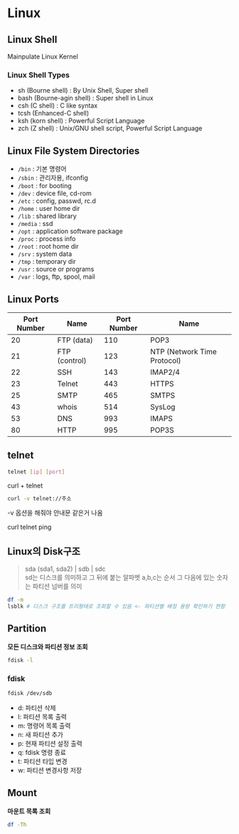 # Linux

## Linux Shell

Mainpulate Linux Kernel

### Linux Shell Types

- sh (Bourne shell) : By Unix Shell, Super shell
- bash (Bourne-agin shell) : Super shell in Linux
- csh (C shell) : C like syntax
- tcsh (Enhanced-C shell)
- ksh (korn shell) : Powerful Script Language
- zch (Z shell) : Unix/GNU shell script, Powerful Script Language



## Linux File System Directories

- `/bin` : 기본 명령어
- `/sbin` : 관리자용, ifconfig
- `/boot` : for booting
- `/dev` : device file, cd-rom
- `/etc` : config, passwd, rc.d
- `/home` : user home dir
- `/lib` : shared library
- `/media` : ssd
- `/opt` : application software package
- `/proc` : process info
- `/root` : root home dir
- `/srv` : system data
- `/tmp` : temporary dir
- `/usr` : source or programs
- `/var` : logs, ftp, spool, mail

## Linux Ports

| Port Number | Name          | Port Number | Name                        |
| ----------- | ------------- | ----------- | --------------------------- |
| 20          | FTP (data)    | 110         | POP3                        |
| 21          | FTP (control) | 123         | NTP (Network Time Protocol) |
| 22          | SSH           | 143         | IMAP2/4                     |
| 23          | Telnet        | 443         | HTTPS                       |
| 25          | SMTP          | 465         | SMTPS                       |
| 43          | whois         | 514         | SysLog                      |
| 53          | DNS           | 993         | IMAPS                       |
| 80          | HTTP          | 995         | POP3S                       |

## telnet

```bash
telnet [ip] [port]
```
curl + telnet

```bash
curl -v telnet://주소
```

-v 옵션을 해줘야 안내문 같은거 나옴<br/>

curl telnet ping

## Linux의 Disk구조

> sda (sda1, sda2) | sdb | sdc<br/>
> sd는 디스크를 의미하고 그 뒤에 붙는 알파벳 a,b,c는 순서 그 다음에 있는 숫자는 파티션 넘버를 의미

```bash
df -m
lsblk # 디스크 구조를 트리형태로 조회할 수 있음 <- 파티션별 배정 용량 확인하기 편함
```



## Partition

**모든 디스크와 파티션 정보 조회**

```bash
fdisk -l
```

### fdisk

```bash
fdisk /dev/sdb
```

- d: 파티션 삭제
- l: 파티션 목록 출력
- m: 명령어 목록 출력
- n: 새 파티션 추가
- p: 현재 파티션 설정 출력
- q: fdisk 명령 종료
- t: 파티션 타입 변경
- w: 파티션 변경사항 저장

## Mount 

**마운트 목록 조회**

```bash
df -Th
```


